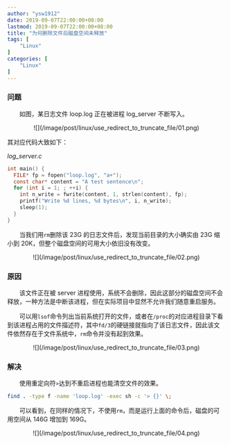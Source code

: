 ```yaml
---
author: "ysw1912"
date: 2019-09-07T22:00:00+08:00
lastmod: 2019-09-07T22:00:00+08:00
title: "为何删除文件后磁盘空间未释放"
tags: [
    "Linux"
]
categories: [
    "Linux"
]
---
```


### 问题

&emsp;&emsp;如图，某日志文件 loop.log 正在被进程 log_server 不断写入。
<div align=center>![](/image/post/linux/use_redirect_to_truncate_file/01.png)</div>


其对应代码大致如下：

*log_server.c*
```c
int main() {
  FILE* fp = fopen("loop.log", "a+");
  const char* content = "A test sentence\n";
  for (int i = 1; ; ++i) {
    int n_write = fwrite(content, 1, strlen(content), fp);
    printf("Write %d lines, %d bytes\n", i, n_write);
    sleep(1);
  }
}
```

&emsp;&emsp;当我们用`rm`删除该 23G 的日志文件后，发现当前目录的大小确实由 23G 缩小到 20K，但整个磁盘空间的可用大小依旧没有改变。
<div align=center>![](/image/post/linux/use_redirect_to_truncate_file/02.png)</div>

### 原因

&emsp;&emsp;该文件正在被 server 进程使用，系统不会删除，因此这部分的磁盘空间不会释放，一种方法是中断该进程，但在实际项目中显然不允许我们随意重启服务。

&emsp;&emsp;可以用`lsof`命令列出当前系统打开的文件，或者在`/proc`的对应进程目录下看到该进程占用的文件描述符，其中`fd/3`的硬链接就指向了该日志文件，因此该文件依然存在于文件系统中，`rm`命令并没有起到效果。
<div align=center>![](/image/post/linux/use_redirect_to_truncate_file/03.png)</div>

### 解决

&emsp;&emsp;使用重定向符`>`达到不重启进程也能清空文件的效果。

```bash
find . -type f -name 'loop.log' -exec sh -c '> {}' \;
```

&emsp;&emsp;可以看到，在同样的情况下，不使用`rm`，而是运行上面的命令后，磁盘的可用空间从 146G 增加到 169G。
<div align=center>![](/image/post/linux/use_redirect_to_truncate_file/04.png)</div>
